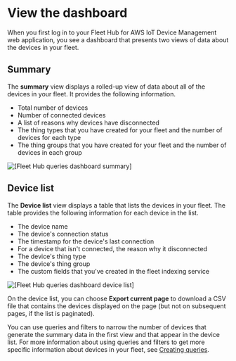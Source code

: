 # View the dashboard<a name="aws-iot-monitor-user-queries-dashboard"></a>

When you first log in to your Fleet Hub for AWS IoT Device Management web application, you see a dashboard that presents two views of data about the devices in your fleet\.

## Summary<a name="aws-iot-monitor-user-queries-dashboard-summary"></a>

The **summary** view displays a rolled\-up view of data about all of the devices in your fleet\. It provides the following information\.
+ Total number of devices
+ Number of connected devices
+ A list of reasons why devices have disconnected
+ The thing types that you have created for your fleet and the number of devices for each type
+ The thing groups that you have created for your fleet and the number of devices in each group

![\[Fleet Hub queries dashboard summary\]](http://docs.aws.amazon.com/iot/latest/fleethubuserguide/images/iot-monitor-queries-dashboard-summary.png)

## Device list<a name="aws-iot-monitor-user-queries-dashboard-devicelist"></a>

The **Device list** view displays a table that lists the devices in your fleet\. The table provides the following information for each device in the list\.
+ The device name
+ The device's connection status
+ The timestamp for the device's last connection
+ For a device that isn't connected, the reason why it disconnected
+ The device's thing type
+ The device's thing group
+ The custom fields that you've created in the fleet indexing service

![\[Fleet Hub queries dashboard device list\]](http://docs.aws.amazon.com/iot/latest/fleethubuserguide/images/iot-monitor-queries-dashboard-device-list.png)

On the device list, you can choose **Export current page** to download a CSV file that contains the devices displayed on the page \(but not on subsequent pages, if the list is paginated\)\.

You can use queries and filters to narrow the number of devices that generate the summary data in the first view and that appear in the device list\. For more information about using queries and filters to get more specific information about devices in your fleet, see [Creating queries](aws-iot-monitor-user-queries-creating.md#aws-iot-monitor-user-queries-create)\.
